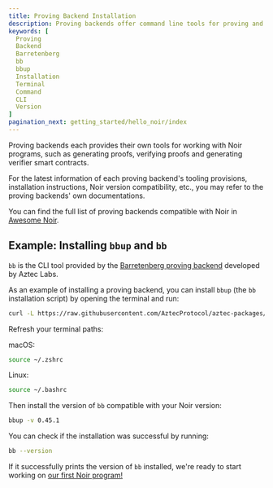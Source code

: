 ```yaml
---
title: Proving Backend Installation
description: Proving backends offer command line tools for proving and verifying Noir programs. This page describes how to install `bb` as an example.
keywords: [
  Proving
  Backend
  Barretenberg
  bb
  bbup
  Installation
  Terminal
  Command
  CLI
  Version
]
pagination_next: getting_started/hello_noir/index
---
```


Proving backends each provides their own tools for working with Noir programs, such as generating proofs, verifying proofs and generating verifier smart contracts.

For the latest information of each proving backend's tooling provisions, installation instructions, Noir version compatibility, etc., you may refer to the proving backends' own documentations.

You can find the full list of proving backends compatible with Noir in [Awesome Noir](https://github.com/noir-lang/awesome-noir/?tab=readme-ov-file#proving-backends).

## Example: Installing `bbup` and `bb`

`bb` is the CLI tool provided by the [Barretenberg proving backend](https://github.com/AztecProtocol/barretenberg) developed by Aztec Labs.

As an example of installing a proving backend, you can install `bbup` (the `bb` installation script) by opening the terminal and run:

```bash
curl -L https://raw.githubusercontent.com/AztecProtocol/aztec-packages/master/barretenberg/cpp/installation/install | bash
```

Refresh your terminal paths:

macOS:
```bash
source ~/.zshrc
```

Linux:
```bash
source ~/.bashrc
```

Then install the version of `bb` compatible with your Noir version:

```bash
bbup -v 0.45.1
```

You can check if the installation was successful by running:
```bash
bb --version
```

If it successfully prints the version of `bb` installed, we're ready to start working on [our first Noir program!](../hello_noir/index.md)
